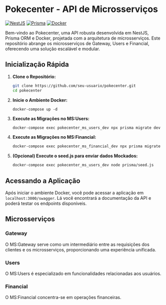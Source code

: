 # Pokecenter - API de Microsserviços

[![NestJS](https://img.shields.io/badge/NestJS-%23E0234E.svg?style=flat&logo=nestjs&logoColor=white)](https://nestjs.com/)
[![Prisma](https://img.shields.io/badge/Prisma-%231B222D.svg?style=flat&logo=prisma&logoColor=white)](https://www.prisma.io/)
[![Docker](https://img.shields.io/badge/Docker-%232496ED.svg?style=flat&logo=docker&logoColor=white)](https://www.docker.com/)

Bem-vindo ao Pokecenter, uma API robusta desenvolvida em NestJS, Prisma ORM e Docker, projetada com a arquitetura de microsserviços. Este repositório abrange os microsserviços de Gateway, Users e Financial, oferecendo uma solução escalável e modular.

## Inicialização Rápida

1. **Clone o Repositório:**

   ```bash
   git clone https://github.com/seu-usuario/pokecenter.git
   cd pokecenter
   ```

2. **Inicie o Ambiente Docker:**

   ```bashs
   docker-compose up -d
   ```

3. **Execute as Migrações no MS:Users:**

   ```bash
   docker-compose exec pokecenter_ms_users_dev npx prisma migrate dev
   ```

4. **Execute as Migrações no MS:Financial:**

   ```bash
   docker-compose exec pokecenter_ms_financial_dev npx prisma migrate dev
   ```

5. **(Opcional) Execute o seed.js para enviar dados Mockados:**

   ```bash
   docker-compose exec pokecenter_ms_users_dev node prisma/seed.js
   ```

## Acessando a Aplicação

Após iniciar o ambiente Docker, você pode acessar a aplicação em `localhost:3000/swagger`. Lá você encontrará a documentação da API e poderá testar os endpoints disponíveis.

## Microsserviços

### Gateway

O MS:Gateway serve como um intermediário entre as requisições dos clientes e os microsserviços, proporcionando uma experiência unificada.

### Users

O MS:Users é especializado em funcionalidades relacionadas aos usuários.

### Financial

O MS:Financial concentra-se em operações financeiras.
